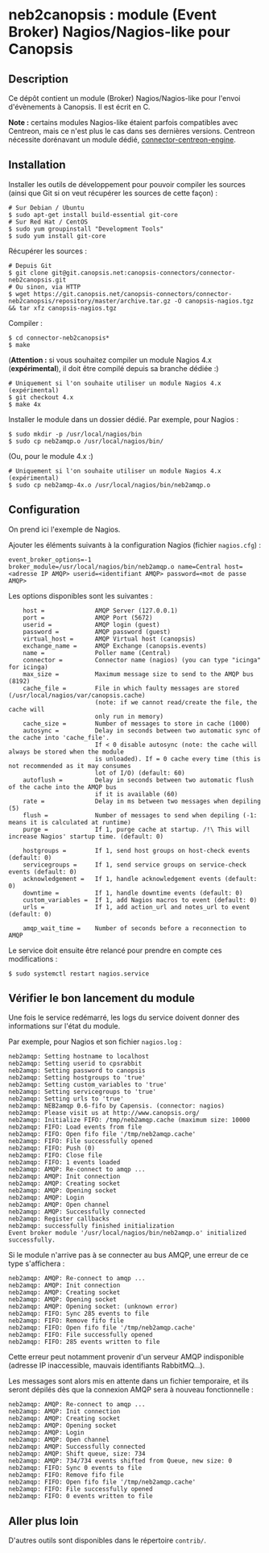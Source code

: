 # neb2canopsis : module (Event Broker) Nagios/Nagios-like pour Canopsis

## Description

Ce dépôt contient un module (Broker) Nagios/Nagios-like pour l'envoi d'évènements à Canopsis. Il est écrit en C.

**Note :** certains modules Nagios-like étaient parfois compatibles avec Centreon, mais ce n'est plus le cas dans ses dernières versions. Centreon nécessite dorénavant un module dédié, [connector-centreon-engine](https://git.canopsis.net/canopsis-connectors/connector-centreon-engine).

## Installation

Installer les outils de développement pour pouvoir compiler les sources (ainsi que Git si on veut récupérer les sources de cette façon) :

```shell
# Sur Debian / Ubuntu
$ sudo apt-get install build-essential git-core
# Sur Red Hat / CentOS
$ sudo yum groupinstall "Development Tools"
$ sudo yum install git-core
```

Récupérer les sources :
```shell
# Depuis Git
$ git clone git@git.canopsis.net:canopsis-connectors/connector-neb2canopsis.git
# Ou sinon, via HTTP
$ wget https://git.canopsis.net/canopsis-connectors/connector-neb2canopsis/repository/master/archive.tar.gz -O canopsis-nagios.tgz && tar xfz canopsis-nagios.tgz
```

Compiler :
```shell
$ cd connector-neb2canopsis*
$ make
```

(**Attention :** si vous souhaitez compiler un module Nagios 4.x (**expérimental**), il doit être compilé depuis sa branche dédiée :)
```shell
# Uniquement si l'on souhaite utiliser un module Nagios 4.x (expérimental)
$ git checkout 4.x
$ make 4x
```

Installer le module dans un dossier dédié. Par exemple, pour Nagios :
```shell
$ sudo mkdir -p /usr/local/nagios/bin
$ sudo cp neb2amqp.o /usr/local/nagios/bin/
```

(Ou, pour le module 4.x :)
```shell
# Uniquement si l'on souhaite utiliser un module Nagios 4.x (expérimental)
$ sudo cp neb2amqp-4x.o /usr/local/nagios/bin/neb2amqp.o
```

## Configuration

On prend ici l'exemple de Nagios.

Ajouter les éléments suivants à la configuration Nagios (fichier `nagios.cfg`) :

```
event_broker_options=-1
broker_module=/usr/local/nagios/bin/neb2amqp.o name=Central host=<adresse IP AMQP> userid=<identifiant AMQP> password=<mot de passe AMQP>
```

Les options disponibles sont les suivantes :

```
    host =              AMQP Server (127.0.0.1)
    port =              AMQP Port (5672)
    userid =            AMQP login (guest)
    password =          AMQP password (guest)
    virtual_host =      AMQP Virtual host (canopsis)
    exchange_name =     AMQP Exchange (canopsis.events)
    name =              Poller name (Central)
    connector =         Connector name (nagios) (you can type "icinga" for icinga)
    max_size =          Maximum message size to send to the AMQP bus (8192)
    cache_file =        File in which faulty messages are stored (/usr/local/nagios/var/canopsis.cache)
                        (note: if we cannot read/create the file, the cache will
                        only run in memory)
    cache_size =        Number of messages to store in cache (1000)
    autosync =          Delay in seconds between two automatic sync of the cache into 'cache_file'.
                        If < 0 disable autosync (note: the cache will always be stored when the module
                        is unloaded). If = 0 cache every time (this is not recommended as it may consumes
                        lot of I/O) (default: 60)
    autoflush =         Delay in seconds between two automatic flush of the cache into the AMQP bus
                        if it is available (60)
    rate =              Delay in ms between two messages when depiling (5)
    flush =             Number of messages to send when depiling (-1: means it is calculated at runtime)
    purge =             If 1, purge cache at startup. /!\ This will increase Nagios' startup time. (default: 0)

    hostgroups =        If 1, send host groups on host-check events (default: 0)
    servicegroups =     If 1, send service groups on service-check events (default: 0)
    acknowledgement =   If 1, handle acknowledgement events (default: 0)
    downtime =          If 1, handle downtime events (default: 0)
    custom_variables =  If 1, add Nagios macros to event (default: 0)
    urls =              If 1, add action_url and notes_url to event (default: 0)

    amqp_wait_time =    Number of seconds before a reconnection to AMQP
```

Le service doit ensuite être relancé pour prendre en compte ces modifications :
```shell
$ sudo systemctl restart nagios.service
```

## Vérifier le bon lancement du module

Une fois le service redémarré, les logs du service doivent donner des informations sur l'état du module.

Par exemple, pour Nagios et son fichier `nagios.log` :
```
neb2amqp: Setting hostname to localhost
neb2amqp: Setting userid to cpsrabbit
neb2amqp: Setting password to canopsis
neb2amqp: Setting hostgroups to 'true'
neb2amqp: Setting custom_variables to 'true'
neb2amqp: Setting servicegroups to 'true'
neb2amqp: Setting urls to 'true'
neb2amqp: NEB2amqp 0.6-fifo by Capensis. (connector: nagios)
neb2amqp: Please visit us at http://www.canopsis.org/
neb2amqp: Initialize FIFO: /tmp/neb2amqp.cache (maximum size: 10000
neb2amqp: FIFO: Load events from file
neb2amqp: FIFO: Open fifo file '/tmp/neb2amqp.cache'
neb2amqp: FIFO: File successfully opened
neb2amqp: FIFO: Push (0)
neb2amqp: FIFO: Close file
neb2amqp: FIFO: 1 events loaded
neb2amqp: AMQP: Re-connect to amqp ...
neb2amqp: AMQP: Init connection
neb2amqp: AMQP: Creating socket
neb2amqp: AMQP: Opening socket
neb2amqp: AMQP: Login
neb2amqp: AMQP: Open channel
neb2amqp: AMQP: Successfully connected
neb2amqp: Register callbacks
neb2amqp: successfully finished initialization
Event broker module '/usr/local/nagios/bin/neb2amqp.o' initialized successfully.
```

Si le module n'arrive pas à se connecter au bus AMQP, une erreur de ce type s'affichera :
```
neb2amqp: AMQP: Re-connect to amqp ...
neb2amqp: AMQP: Init connection
neb2amqp: AMQP: Creating socket
neb2amqp: AMQP: Opening socket
neb2amqp: AMQP: Opening socket: (unknown error)
neb2amqp: FIFO: Sync 285 events to file
neb2amqp: FIFO: Remove fifo file
neb2amqp: FIFO: Open fifo file '/tmp/neb2amqp.cache'
neb2amqp: FIFO: File successfully opened
neb2amqp: FIFO: 285 events written to file
```

Cette erreur peut notamment provenir d'un serveur AMQP indisponible (adresse IP inaccessible, mauvais identifiants RabbitMQ...).

Les messages sont alors mis en attente dans un fichier temporaire, et ils seront dépilés dès que la connexion AMQP sera à nouveau fonctionnelle :
```
neb2amqp: AMQP: Re-connect to amqp ...
neb2amqp: AMQP: Init connection
neb2amqp: AMQP: Creating socket
neb2amqp: AMQP: Opening socket
neb2amqp: AMQP: Login
neb2amqp: AMQP: Open channel
neb2amqp: AMQP: Successfully connected
neb2amqp: AMQP: Shift queue, size: 734
neb2amqp: AMQP: 734/734 events shifted from Queue, new size: 0
neb2amqp: FIFO: Sync 0 events to file
neb2amqp: FIFO: Remove fifo file
neb2amqp: FIFO: Open fifo file '/tmp/neb2amqp.cache'
neb2amqp: FIFO: File successfully opened
neb2amqp: FIFO: 0 events written to file
```

## Aller plus loin

D'autres outils sont disponibles dans le répertoire `contrib/`.
